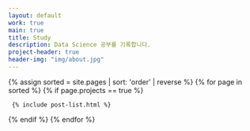 ```yaml
---
layout: default
work: true
main: true
title: Study
description: Data Science 공부를 기록합니다.
project-header: true
header-img: "img/about.jpg"
---
```


<div class="catalogue">
{% assign sorted = site.pages | sort: 'order' | reverse %}
{% for page in sorted %}
{% if page.projects == true %}

     {% include post-list.html %}

{% endif %}
{% endfor %}
</div>

